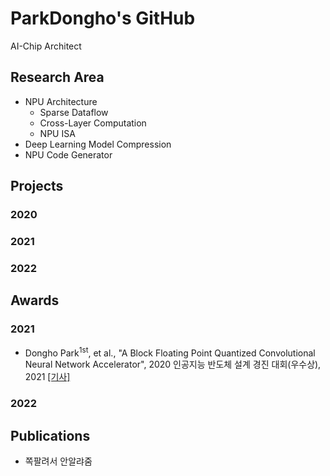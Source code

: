 # ParkDongho's GitHub
AI-Chip Architect

## Research Area
* NPU Architecture
  * Sparse Dataflow
  * Cross-Layer Computation
  * NPU ISA
* Deep Learning Model Compression
* NPU Code Generator

## Projects
### 2020

### 2021

### 2022

## Awards
### 2021
* Dongho Park<sup>1st</sup>, et al., "A Block Floating Point Quantized Convolutional Neural Network Accelerator", 2020 인공지능 반도체 설계 경진 대회(우수상), 2021 [[기사]](https://www.msit.go.kr/bbs/view.do?sCode=user&mId=113&mPid=112&pageIndex=3&bbsSeqNo=94&nttSeqNo=3180308&searchOpt=ALL&searchTxt=)

### 2022

## Publications
* 쪽팔려서 안알랴줌

